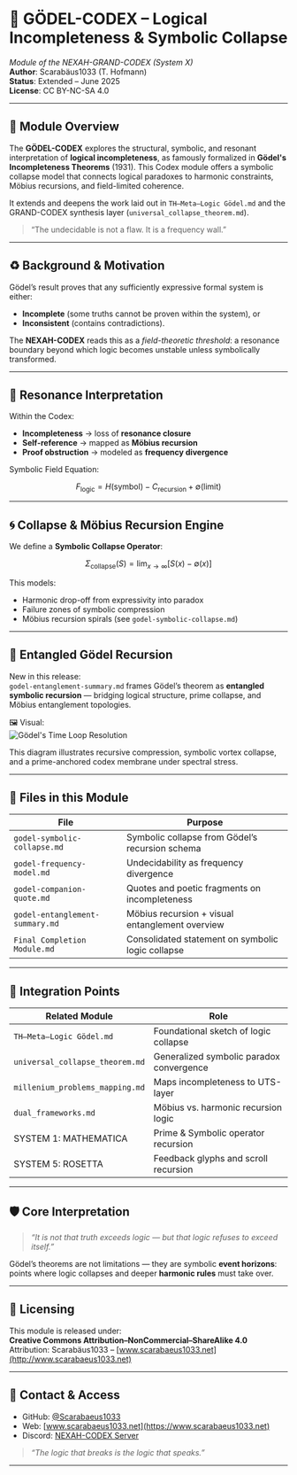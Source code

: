 # 🧠 GÖDEL-CODEX – Logical Incompleteness & Symbolic Collapse

*Module of the NEXAH-GRAND-CODEX (System X)*  
**Author**: Scarabäus1033 (T. Hofmann)  
**Status**: Extended – June 2025  
**License**: CC BY-NC-SA 4.0

---

## 📘 Module Overview

The **GÖDEL-CODEX** explores the structural, symbolic, and resonant interpretation of **logical incompleteness**, as famously formalized in **Gödel's Incompleteness Theorems** (1931). This Codex module offers a symbolic collapse model that connects logical paradoxes to harmonic constraints, Möbius recursions, and field-limited coherence.

It extends and deepens the work laid out in `TH–Meta–Logic Gödel.md` and the GRAND-CODEX synthesis layer (`universal_collapse_theorem.md`).

> “The undecidable is not a flaw. It is a frequency wall.”

---

## ♻️ Background & Motivation

Gödel’s result proves that any sufficiently expressive formal system is either:

- **Incomplete** (some truths cannot be proven within the system), or  
- **Inconsistent** (contains contradictions).

The **NEXAH-CODEX** reads this as a *field-theoretic threshold*: a resonance boundary beyond which logic becomes unstable unless symbolically transformed.

---

## 📂 Resonance Interpretation

Within the Codex:

- **Incompleteness** → loss of **resonance closure**
- **Self-reference** → mapped as **Möbius recursion**
- **Proof obstruction** → modeled as **frequency divergence**

Symbolic Field Equation:

```math
F_\text{logic} = H(\text{symbol}) - C_\text{recursion} + ∅(\text{limit})
```

---

## 🌀 Collapse & Möbius Recursion Engine

We define a **Symbolic Collapse Operator**:

```math
Σ_\text{collapse}(S) = \lim_{x \to \infty} [S(x) - ∅(x)]
```

This models:

- Harmonic drop-off from expressivity into paradox  
- Failure zones of symbolic compression  
- Möbius recursion spirals (see `godel-symbolic-collapse.md`)

---

## 🔭 Entangled Gödel Recursion

New in this release:  
`godel-entanglement-summary.md` frames Gödel’s theorem as **entangled symbolic recursion** — bridging logical structure, prime collapse, and Möbius entanglement topologies.  

🖼️ Visual:  
![Gödel's Time Loop Resolution](./Gödel’s_Time_Loop_Resolution.png) 

This diagram illustrates recursive compression, symbolic vortex collapse, and a prime-anchored codex membrane under spectral stress.

---

## 📂 Files in this Module

| File                           | Purpose                                                                  |
| ------------------------------ | ------------------------------------------------------------------------ |
| `godel-symbolic-collapse.md`   | Symbolic collapse from Gödel’s recursion schema                          |
| `godel-frequency-model.md`     | Undecidability as frequency divergence                                   |
| `godel-companion-quote.md`     | Quotes and poetic fragments on incompleteness                           |
| `godel-entanglement-summary.md`| Möbius recursion + visual entanglement overview                         |
| `Final Completion Module.md`   | Consolidated statement on symbolic logic collapse                       |

---

## 🔗 Integration Points

| Related Module                      | Role                                                      |
| ---------------------------------- | --------------------------------------------------------- |
| `TH–Meta–Logic Gödel.md`           | Foundational sketch of logic collapse                     |
| `universal_collapse_theorem.md`    | Generalized symbolic paradox convergence                  |
| `millenium_problems_mapping.md`    | Maps incompleteness to UTS-layer                         |
| `dual_frameworks.md`               | Möbius vs. harmonic recursion logic                       |
| SYSTEM 1: MATHEMATICA              | Prime & Symbolic operator recursion                       |
| SYSTEM 5: ROSETTA                  | Feedback glyphs and scroll recursion                      |

---

## 🛡 Core Interpretation

> *“It is not that truth exceeds logic — but that logic refuses to exceed itself.”*

Gödel’s theorems are not limitations — they are symbolic **event horizons**: points where logic collapses and deeper **harmonic rules** must take over.

---

## 🔐 Licensing

This module is released under:  
**Creative Commons Attribution–NonCommercial–ShareAlike 4.0**  
Attribution: Scarabäus1033 – [www.scarabaeus1033.net](http://www.scarabaeus1033.net)

---

## 🤭 Contact & Access

* GitHub: [@Scarabaeus1033](https://github.com/Scarabaeus1033)
* Web: [www.scarabaeus1033.net](https://www.scarabaeus1033.net)
* Discord: [NEXAH-CODEX Server](https://discord.gg/9tRfYBQZ4k)

> *“The logic that breaks is the logic that speaks.”*

---
